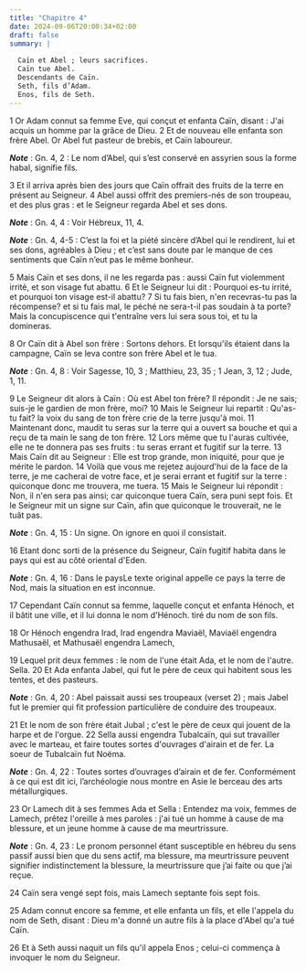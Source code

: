 ```yaml
---
title: "Chapitre 4"
date: 2024-09-06T20:00:34+02:00
draft: false
summary: |
  
  Caïn et Abel ; leurs sacrifices.
  Caïn tue Abel.
  Descendants de Caïn.
  Seth, fils d’Adam.
  Enos, fils de Seth.
---
```



1 Or Adam connut sa femme Eve, qui conçut et enfanta Caïn, disant : J'ai acquis un homme par la grâce de Dieu. 2 Et de nouveau elle enfanta son frère Abel. Or Abel fut pasteur de brebis, et Caïn laboureur.

***Note*** :  Gn. 4, 2 : Le nom d’Abel, qui s’est conservé en assyrien sous la forme habal, signifie fils.


3 Et il arriva après bien des jours que Caïn offrait des fruits de la terre en présent au Seigneur. 4 Abel aussi offrit des premiers-nés de son troupeau, et des plus gras : et le Seigneur regarda Abel et ses dons.

***Note*** :  Gn. 4, 4 : Voir Hébreux, 11, 4.

***Note*** :  Gn. 4, 4-5 : C’est la foi et la piété sincère d’Abel qui le rendirent, lui et ses dons, agréables à Dieu ; et c’est sans doute par le manque de ces sentiments que Caïn n’eut pas le même bonheur.

5 Mais Caïn et ses dons, il ne les regarda pas : aussi Caïn fut violemment irrité, et son visage fut abattu. 6 Et le Seigneur lui dit : Pourquoi es-tu irrité, et pourquoi ton visage est-il abattu? 7 Si tu fais bien, n'en recevras-tu pas la récompense? et si tu fais mal, le péché ne sera-t-il pas soudain à ta porte? Mais la concupiscence qui t'entraîne vers lui sera sous toi, et tu la domineras.


8 Or Caïn dit à Abel son frère : Sortons dehors. Et lorsqu'ils étaient dans la campagne, Caïn se leva contre son frère Abel et le tua.

***Note*** :  Gn. 4, 8 : Voir Sagesse, 10, 3 ; Matthieu, 23, 35 ; 1 Jean, 3, 12 ; Jude, 1, 11.


9 Le Seigneur dit alors à Caïn : Où est Abel ton frère? Il répondit : Je ne sais; suis-je le gardien de mon frère, moi? 10 Mais le Seigneur lui repartit : Qu'as-tu fait? la voix du sang de ton frère crie de la terre jusqu'à moi. 11 Maintenant donc, maudit tu seras sur la terre qui a ouvert sa bouche et qui a reçu de ta main le sang de ton frère. 12 Lors même que tu l'auras cultivée, elle ne te donnera pas ses fruits : tu seras errant et fugitif sur la terre. 13 Mais Caïn dit au Seigneur : Elle est trop grande, mon iniquité, pour que je mérite le pardon. 14 Voilà que vous me rejetez aujourd'hui de la face de la terre, je me cacherai de votre face, et je serai errant et fugitif sur la terre : quiconque donc me trouvera, me tuera. 15 Mais le Seigneur lui répondit : Non, il n'en sera pas ainsi; car quiconque tuera Caïn, sera puni sept fois. Et le Seigneur mit un signe sur Caïn, afin que quiconque le trouverait, ne le tuât pas.

***Note*** :  Gn. 4, 15 : Un signe. On ignore en quoi il consistait.


16 Etant donc sorti de la présence du Seigneur, Caïn fugitif habita dans le pays qui est au côté oriental d'Eden.

***Note*** :  Gn. 4, 16 : Dans le paysLe texte original appelle ce pays la terre de Nod, mais la situation en est inconnue.


17 Cependant Caïn connut sa femme, laquelle conçut et enfanta Hénoch, et il bâtit une ville, et il lui donna le nom d'Hénoch. tiré du nom de son fils.


18 Or Hénoch engendra Irad, Irad engendra Maviaël, Maviaël engendra Mathusaël, et Mathusaël engendra Lamech,


19 Lequel prit deux femmes : le nom de l'une était Ada, et le nom de l'autre. Sella. 20 Et Ada enfanta Jabel, qui fut le père de ceux qui habitent sous les tentes, et des pasteurs.

***Note*** :  Gn. 4, 20 : Abel paissait aussi ses troupeaux (verset 2) ; mais Jabel fut le premier qui fit profession particulière de conduire des troupeaux.

21 Et le nom de son frère était Jubal ; c'est le père de ceux qui jouent de la harpe et de l'orgue. 22 Sella aussi engendra Tubalcaïn, qui sut travailler avec le marteau, et faire toutes sortes d'ouvrages d'airain et de fer. La soeur de Tubalcaïn fut Noëma.

***Note*** :  Gn. 4, 22 : Toutes sortes d’ouvrages d’airain et de fer. Conformément à ce qui est dit ici, l’archéologie nous montre en Asie le berceau des arts métallurgiques.


23 Or Lamech dit à ses femmes Ada et Sella : Entendez ma voix, femmes de Lamech, prêtez l'oreille à mes paroles : j'ai tué un homme à cause de ma blessure, et un jeune homme à cause de ma meurtrissure.

***Note*** :  Gn. 4, 23 : Le pronom personnel étant susceptible en hébreu du sens passif aussi bien que du sens actif, ma blessure, ma meurtrissure peuvent signifier indistinctement la blessure, la meurtrissure que j’ai faite ou que j’ai reçue.


24 Caïn sera vengé sept fois, mais Lamech septante fois sept fois.


25 Adam connut encore sa femme, et elle enfanta un fils, et elle l'appela du nom de Seth, disant : Dieu m'a donné un autre fils à la place d'Abel qu'a tué Caïn.


26 Et à Seth aussi naquit un fils qu'il appela Enos ; celui-ci commença à invoquer le nom du Seigneur.

